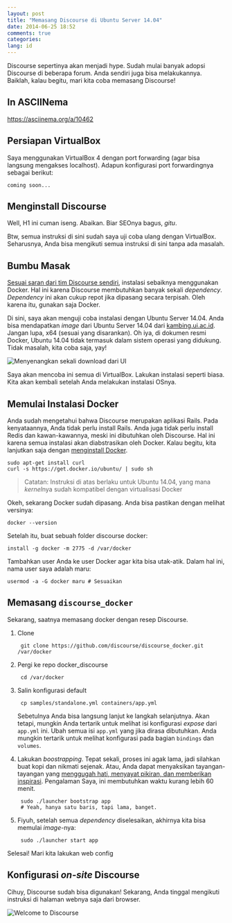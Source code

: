 ```yaml
---
layout: post
title: "Memasang Discourse di Ubuntu Server 14.04"
date: 2014-06-25 18:52
comments: true
categories:
lang: id
---
```


Discourse sepertinya akan menjadi hype. Sudah
mulai banyak adopsi Discourse di beberapa forum.
Anda sendiri juga bisa melakukannya. Baiklah,
kalau begitu, mari kita coba memasang Discourse!

<!-- more -->

## In ASCIINema

<script type="text/javascript" src="https://asciinema.org/a/10462.js" id="asciicast-10462" async></script>

<https://asciinema.org/a/10462>

## Persiapan VirtualBox

Saya menggunakan VirtualBox 4 dengan port
forwarding (agar bisa langsung mengakses localhost).
Adapun konfigurasi port forwardingnya sebagai
berikut:

	coming soon...

## Menginstall Discourse

Well, H1 ini cuman iseng. Abaikan. Biar
SEOnya bagus, *gitu*.

Btw, semua instruksi di sini sudah saya uji coba
ulang dengan VirtualBox. Seharusnya, Anda bisa
mengikuti semua instruksi di sini tanpa
ada masalah.

## Bumbu Masak

[Sesuai saran dari tim Discourse sendiri](https://github.com/discourse/discourse/blob/master/docs/INSTALL.md),
instalasi sebaiknya menggunakan Docker. Hal ini
karena Discourse membutuhkan banyak sekali *dependency*.
*Dependency* ini akan cukup repot jika dipasang
secara terpisah. Oleh karena itu, gunakan saja
Docker.

Di sini, saya akan menguji coba instalasi dengan
Ubuntu Server 14.04. Anda bisa mendapatkan
*image* dari Ubuntu Server 14.04 dari [kambing.ui.ac.id](http://kambing.ui.ac.id/iso/ubuntu/releases/14.04/).
Jangan lupa, x64 (sesuai yang disarankan). Oh iya,
di dokumen resmi Docker, Ubuntu 14.04 tidak termasuk
dalam sistem operasi yang didukung. Tidak masalah,
kita coba saja, yay!

![Menyenangkan sekali download dari UI](/images/post/download-ubuntu.png)

Saya akan mencoba ini semua di VirtualBox. Lakukan
instalasi seperti biasa. Kita akan kembali setelah Anda
melakukan instalasi OSnya.

## Memulai Instalasi Docker

Anda sudah mengetahui bahwa Discourse merupakan
aplikasi Rails. Pada kenyataannya, Anda tidak
perlu install Rails. Anda juga tidak perlu install
Redis dan kawan-kawannya, meski ini dibutuhkan
oleh Discourse. Hal ini karena semua
instalasi akan diabstrasikan oleh Docker.
Kalau begitu, kita lanjutkan saja
dengan [menginstall Docker](http://docs.docker.com/installation/ubuntulinux/).

	sudo apt-get install curl
	curl -s https://get.docker.io/ubuntu/ | sudo sh

> Catatan: Instruksi di atas berlaku untuk
> Ubuntu 14.04, yang mana *kernel*nya sudah
> kompatibel dengan virtualisasi Docker

Okeh, sekarang Docker sudah dipasang. Anda bisa
pastikan dengan melihat versinya:

	docker --version

Setelah itu, buat sebuah folder discourse docker:

	install -g docker -m 2775 -d /var/docker

Tambahkan user Anda ke user Docker agar kita bisa
utak-atik. Dalam hal ini, nama user saya adalah maru:

	usermod -a -G docker maru # Sesuaikan

## Memasang `discourse_docker`

Sekarang, saatnya memasang docker dengan resep
Discourse.

1. Clone

		git clone https://github.com/discourse/discourse_docker.git /var/docker

1. Pergi ke repo docker_discourse

		cd /var/docker

1. Salin konfigurasi default

		cp samples/standalone.yml containers/app.yml

    Sebetulnya Anda bisa langsung lanjut ke langkah
	selanjutnya. Akan tetapi, mungkin Anda tertarik
	untuk melihat isi konfigurasi *expose* dari
	`app.yml` ini. Ubah semua isi `app.yml` yang
	jika dirasa dibutuhkan. Anda mungkin tertarik
	untuk melihat konfigurasi pada bagian `bindings`
	dan `volumes`.

1. Lakukan *boostrapping*. Tepat sekali, proses ini
   agak lama, jadi silahkan buat kopi dan nikmati
   sejenak. Atau, Anda dapat menyaksikan
   tayangan-tayangan yang [menggugah hati,
   menyayat pikiran, dan memberikan inspirasi](http://hummingbird.me/anime/clannad-after-story). Pengalaman
   Saya, ini membutuhkan waktu kurang lebih 60 menit.

		sudo ./launcher bootstrap app
		# Yeah, hanya satu baris, tapi lama, banget.

1. Fiyuh, setelah semua *dependency* diselesaikan,
   akhirnya kita bisa memulai *image*-nya:

		sudo ./launcher start app

Selesai! Mari kita lakukan web config

## Konfigurasi *on-site* Discourse

Cihuy, Discourse sudah bisa digunakan!
Sekarang, Anda tinggal mengikuti
instruksi di halaman webnya saja
dari browser.

![Welcome to Discourse](/images/post/discourse-welcome.png)